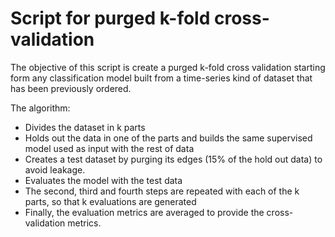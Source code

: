 # Script for purged k-fold cross-validation

The objective of this script is create a purged k-fold cross validation
starting form any classification model
built from a time-series kind of dataset that has been previously ordered.

The algorithm:

- Divides the dataset in k parts
- Holds out the data in one of the parts and builds the same supervised model
  used as input with the rest of data
- Creates a test dataset by purging its edges (15% of the hold out data) to
  avoid leakage.
- Evaluates the model with the test data
- The second, third and fourth steps are repeated with each of the k parts,
  so that k evaluations are generated
- Finally, the evaluation metrics are averaged to provide the cross-validation
  metrics.
